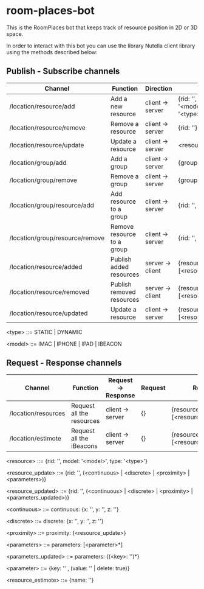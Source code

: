 # room-places-bot
This is the RoomPlaces bot that keeps track of resource position in 2D or 3D space.

In order to interact with this bot you can use the library Nutella client library using the methods described below:

## Publish - Subscribe channels

| Channel                         | Function                   | Direction         | Content                         |
| ------------------------------- | -------------------------- | ----------------- | ------------------------------- |
| /location/resource/add          | Add a new resource         | client -> server  | {rid: '', model: '\<model\>', type: '\<type\>'}  |
| /location/resource/remove       | Remove a resource          | client -> server  | {rid: ''}                           |
| /location/resource/update       | Update a resource          | client -> server  | \<resource_update\>                 |
| /location/group/add             | Add a group                | client -> server  | {group: ''}                         |
| /location/group/remove          | Remove a group             | client -> server  | {group: ''}                         |
| /location/group/resource/add    | Add resource to a group    | client -> server  | {rid: '', group: ''}                |
| /location/group/resource/remove | Remove resource to a group | client -> server  | {rid: '', group: ''}                |
| /location/resource/added        | Publish added resources    | server -> client  | {resources: [\<resource\>*]}        |
| /location/resource/removed      | Publish removed resources  | server -> client  | {resources: [\<resource\>*]}        |
| /location/resource/updated      | Update a resource          | client -> server  | {resources: [\<resource_updated\>*]} |

\<type\> ::= STATIC | DYNAMIC 

\<model\> ::= IMAC | IPHONE | IPAD | IBEACON

## Request - Response channels

| Channel                    | Function                  | Request -> Response | Request       | Response                              |
| -------------------------- | ------------------------- | ------------------- | ------------- | ------------------------------------- |
| /location/resources        | Request all the resources | client -> server    | {}            | {resources: [\<resource\>*]}          |
| /location/estimote         | Request all the iBeacons  | client -> server    | {}            | {resources: [\<resource_estimote\>*]} |


\<resource\> ::= {rid: '', model: '\<model\>', type: '\<type\>'}

\<resource_update\> ::= {rid: '', (\<continuous\> | \<discrete\> | \<proximity\> | \<parameters\>)}

\<resource_updated\> ::= {rid: '', (\<continuous\> | \<discrete\> | \<proximity\> | \<parameters_updated\>)}

\<continuous\> ::= continuous: {x: '',  y: '', z: ''}

\<discrete\> ::= discrete: {x: '',  y: '', z: ''}

\<proximity\> ::= proximity: {\<resource_update\>}

\<parameters\> ::= parameters: [\<parameter>*]

\<parameters_updated\> ::= parameters: {(\<key\>: '')*}

\<parameter\> ::= {key: '' , (value: '' | delete: true)}


\<resource_estimote\> ::= {name: ''}
